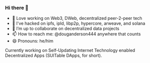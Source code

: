### Hi there 👋

- 🔭 Love working on Web3, DWeb, decentralized peer-2-peer tech
- 🌱 I've hacked on ipfs, ipld, libp2p, hypercore, arweave, and solana
- 👯 I’m up to collaborate on decentralized data projects
- 📫 How to reach me: @douganderson444 anywhere that counts
- 😄 Pronouns: he/him

Currently working on Self-Updating Internet Technology enabled Decentralized Apps (SUITable DApps, for short).
